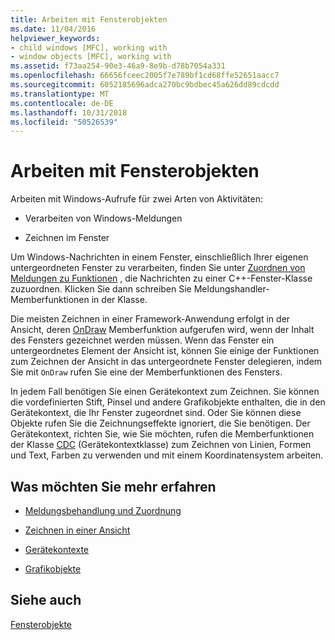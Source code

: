 ```yaml
---
title: Arbeiten mit Fensterobjekten
ms.date: 11/04/2016
helpviewer_keywords:
- child windows [MFC], working with
- window objects [MFC], working with
ms.assetid: f73aa254-90e3-46a9-8e9b-d78b7054a331
ms.openlocfilehash: 66656fceec2005f7e789bf1cd68ffe52651aacc7
ms.sourcegitcommit: 6052185696adca270bc9bdbec45a626dd89cdcdd
ms.translationtype: MT
ms.contentlocale: de-DE
ms.lasthandoff: 10/31/2018
ms.locfileid: "50526539"
---
```

# <a name="working-with-window-objects"></a>Arbeiten mit Fensterobjekten

Arbeiten mit Windows-Aufrufe für zwei Arten von Aktivitäten:

- Verarbeiten von Windows-Meldungen

- Zeichnen im Fenster

Um Windows-Nachrichten in einem Fenster, einschließlich Ihrer eigenen untergeordneten Fenster zu verarbeiten, finden Sie unter [Zuordnen von Meldungen zu Funktionen](../mfc/reference/mapping-messages-to-functions.md) , die Nachrichten zu einer C++-Fenster-Klasse zuzuordnen. Klicken Sie dann schreiben Sie Meldungshandler-Memberfunktionen in der Klasse.

Die meisten Zeichnen in einer Framework-Anwendung erfolgt in der Ansicht, deren [OnDraw](../mfc/reference/cview-class.md#ondraw) Memberfunktion aufgerufen wird, wenn der Inhalt des Fensters gezeichnet werden müssen. Wenn das Fenster ein untergeordnetes Element der Ansicht ist, können Sie einige der Funktionen zum Zeichnen der Ansicht in das untergeordnete Fenster delegieren, indem Sie mit `OnDraw` rufen Sie eine der Memberfunktionen des Fensters.

In jedem Fall benötigen Sie einen Gerätekontext zum Zeichnen. Sie können die vordefinierten Stift, Pinsel und andere Grafikobjekte enthalten, die in den Gerätekontext, die Ihr Fenster zugeordnet sind. Oder Sie können diese Objekte rufen Sie die Zeichnungseffekte ignoriert, die Sie benötigen. Der Gerätekontext, richten Sie, wie Sie möchten, rufen die Memberfunktionen der Klasse [CDC](../mfc/reference/cdc-class.md) (Gerätekontextklasse) zum Zeichnen von Linien, Formen und Text, Farben zu verwenden und mit einem Koordinatensystem arbeiten.

## <a name="what-do-you-want-to-know-more-about"></a>Was möchten Sie mehr erfahren

- [Meldungsbehandlung und Zuordnung](../mfc/message-handling-and-mapping.md)

- [Zeichnen in einer Ansicht](../mfc/drawing-in-a-view.md)

- [Gerätekontexte](../mfc/device-contexts.md)

- [Grafikobjekte](../mfc/graphic-objects.md)

## <a name="see-also"></a>Siehe auch

[Fensterobjekte](../mfc/window-objects.md)

